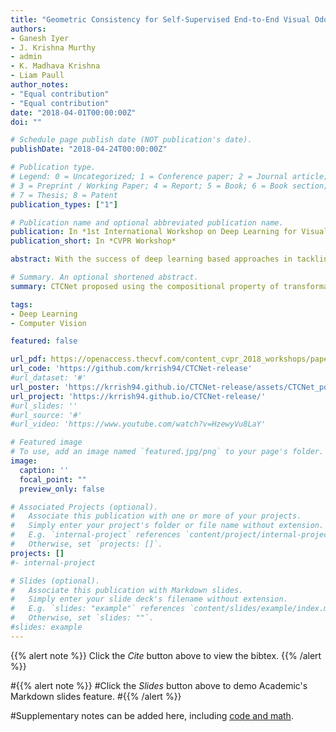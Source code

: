 ```yaml
---
title: "Geometric Consistency for Self-Supervised End-to-End Visual Odometry"
authors:
- Ganesh Iyer
- J. Krishna Murthy
- admin
- K. Madhava Krishna
- Liam Paull
author_notes:
- "Equal contribution"
- "Equal contribution"
date: "2018-04-01T00:00:00Z"
doi: ""

# Schedule page publish date (NOT publication's date).
publishDate: "2018-04-24T00:00:00Z"

# Publication type.
# Legend: 0 = Uncategorized; 1 = Conference paper; 2 = Journal article;
# 3 = Preprint / Working Paper; 4 = Report; 5 = Book; 6 = Book section;
# 7 = Thesis; 8 = Patent
publication_types: ["1"]

# Publication name and optional abbreviated publication name.
publication: In *1st International Workshop on Deep Learning for Visual SLAM, CVPR 2018*
publication_short: In *CVPR Workshop*

abstract: With the success of deep learning based approaches in tackling challenging problems in computer vision, a wide range of deep architectures have recently been proposed for the task of visual odometry (VO) estimation. Most of these proposed solutions rely on supervision, which requires the acquisition of precise ground-truth camera pose information, collected using expensive motion capture systems or high-precision IMU/GPS sensor rigs. In this work, we propose an unsupervised paradigm for deep visual odometry learning. We show that using a noisy teacher, which could be a standard VO pipeline, and by designing a loss term that enforces geometric consistency of the trajectory, we can train accurate deep models for VO that do not require ground-truth labels. We leverage geometry as a self-supervisory signal and propose “Composite Transformation Constraints (CTCs)”, that automatically generate supervisory signals for training and enforce geometric consistency in the VO estimate. We also present a method of characterizing the uncertainty in VO estimates thus obtained. To evaluate our VO pipeline, we present exhaustive ablation studies that demonstrate the efficacy of end-to-end, self-supervised methodologies to train deep models for monocular VO. We show that leveraging concepts from geometry and incorporating them into the training of a recurrent neural network results in performance competitive to supervised deep VO methods.

# Summary. An optional shortened abstract.
summary: CTCNet proposed using the compositional property of transformations to self-supervise learning of visual odometry from images.

tags:
- Deep Learning
- Computer Vision

featured: false

url_pdf: https://openaccess.thecvf.com/content_cvpr_2018_workshops/papers/w9/Iyer_Geometric_Consistency_for_CVPR_2018_paper.pdf
url_code: 'https://github.com/krrish94/CTCNet-release'
#url_dataset: '#'
url_poster: 'https://krrish94.github.io/CTCNet-release/assets/CTCNet_poster.pdf'
url_project: 'https://krrish94.github.io/CTCNet-release/'
#url_slides: ''
#url_source: '#'
#url_video: 'https://www.youtube.com/watch?v=HzewyVu8LaY'

# Featured image
# To use, add an image named `featured.jpg/png` to your page's folder. 
image:
  caption: ''
  focal_point: ""
  preview_only: false

# Associated Projects (optional).
#   Associate this publication with one or more of your projects.
#   Simply enter your project's folder or file name without extension.
#   E.g. `internal-project` references `content/project/internal-project/index.md`.
#   Otherwise, set `projects: []`.
projects: []
#- internal-project

# Slides (optional).
#   Associate this publication with Markdown slides.
#   Simply enter your slide deck's filename without extension.
#   E.g. `slides: "example"` references `content/slides/example/index.md`.
#   Otherwise, set `slides: ""`.
#slides: example
---
```


{{% alert note %}}
Click the *Cite* button above to view the bibtex.
{{% /alert %}}

#{{% alert note %}}
#Click the *Slides* button above to demo Academic's Markdown slides feature.
#{{% /alert %}}

#Supplementary notes can be added here, including [code and math](https://sourcethemes.com/academic/docs/writing-markdown-latex/).

